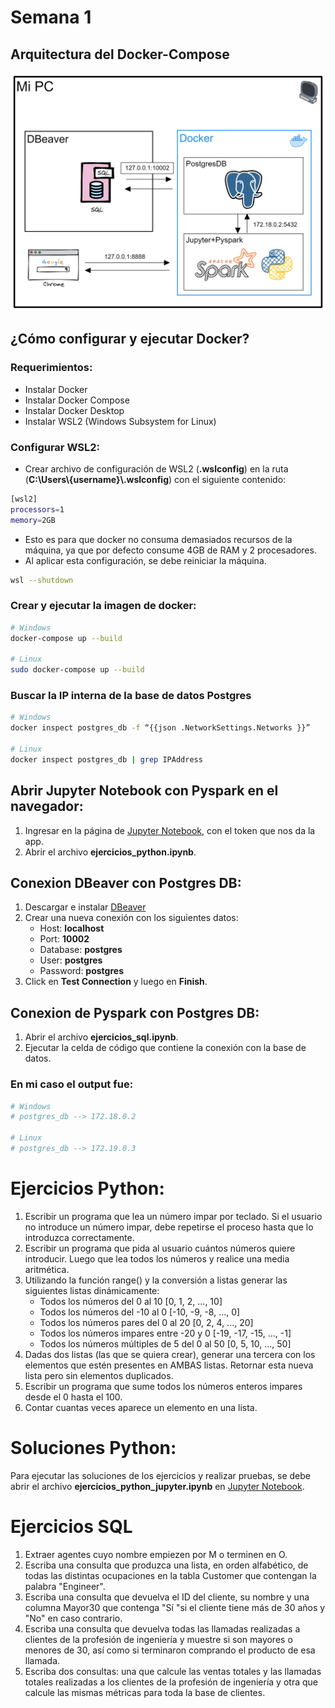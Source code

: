 # Semana 1

## Arquitectura del Docker-Compose

![Arquitectura](./images/arquitectura.png)

## ¿Cómo configurar y ejecutar Docker?

### Requerimientos:
* Instalar Docker
* Instalar Docker Compose
* Instalar Docker Desktop
* Instalar WSL2 (Windows Subsystem for Linux)

### Configurar WSL2:
* Crear archivo de configuración de WSL2 (**.wslconfig**) en la ruta (**C:\Users\\{username}\\.wslconfig**) con el siguiente contenido:
```bash
[wsl2]
processors=1
memory=2GB
```
* Esto es para que docker no consuma demasiados recursos de la máquina, ya que por defecto consume 4GB de RAM y 2 procesadores.
* Al aplicar esta configuración, se debe reiniciar la máquina.
```bash
wsl --shutdown
```


<!-- ```bash
[wsl2]
processors=1
memory=2GB
swap=0
localhostForwarding=true
``` -->


### Crear y ejecutar la imagen de docker:
```bash
# Windows
docker-compose up --build

# Linux
sudo docker-compose up --build
```

### Buscar la IP interna de la base de datos Postgres
```bash
# Windows
docker inspect postgres_db -f “{{json .NetworkSettings.Networks }}”

# Linux
docker inspect postgres_db | grep IPAddress
```

## Abrir Jupyter Notebook con Pyspark en el navegador:
1. Ingresar en la página de [Jupyter Notebook](http://127.0.0.1:8888/lab?token=7dd5840a94ba553eef12d2c268a2b99cbbf0f712ae50ecd5), con el token que nos da la app.
2. Abrir el archivo **ejercicios_python.ipynb**.

## Conexion DBeaver con Postgres DB:
1. Descargar e instalar [DBeaver](https://dbeaver.io/download/)
2. Crear una nueva conexión con los siguientes datos:
    - Host: **localhost**
    - Port: **10002**
    - Database: **postgres**
    - User: **postgres**
    - Password: **postgres**
3. Click en **Test Connection** y luego en **Finish**.

## Conexion de Pyspark con Postgres DB:
1. Abrir el archivo **ejercicios_sql.ipynb**.
2. Ejecutar la celda de código que contiene la conexión con la base de datos.

### En mi caso el output fue:
```bash
# Windows
# postgres_db --> 172.18.0.2

# Linux
# postgres_db --> 172.19.0.3
```

<!-- Ingresar en la página de [PG Admin 4](http://127.0.0.1:10003/), con el user: **admin@admin.com** y contraseña: **admin**.
Luego click en **Agregar un Nuevo Servidor** -->

<!-- ### Por cualquier problema, para reiniciar el servicio de Docker y parar los containers:
```bash
sudo systemctl restart docker.socket docker.service
docker container ls
docker rm -f <container id>
``` -->


# Ejercicios Python:
1. Escribir un programa que lea un número impar por teclado. Si el usuario no introduce un número impar, debe repetirse el proceso hasta que lo introduzca correctamente.
2. Escribir un programa que pida al usuario cuántos números quiere introducir. Luego que lea todos los números y realice una media aritmética.
3. Utilizando la función range() y la conversión a listas generar las siguientes listas dinámicamente:
    - Todos los números del 0 al 10 [0, 1, 2, ..., 10]
    - Todos los números del -10 al 0 [-10, -9, -8, ..., 0]
    - Todos los números pares del 0 al 20 [0, 2, 4, ..., 20]
    - Todos los números impares entre -20 y 0 [-19, -17, -15, ..., -1]
    - Todos los números múltiples de 5 del 0 al 50 [0, 5, 10, ..., 50]
4. Dadas dos listas (las que se quiera crear), generar una tercera con los elementos que estén presentes en AMBAS listas. Retornar esta nueva lista pero sin elementos duplicados.
5. Escribir un programa que sume todos los números enteros impares desde el 0 hasta el 100.
6. Contar cuantas veces aparece un elemento en una lista.

# Soluciones Python:
Para ejecutar las soluciones de los ejercicios y realizar pruebas, se debe abrir el archivo **ejercicios_python_jupyter.ipynb** en [Jupyter Notebook]( http://127.0.0.1:8888/lab?token=coder).



# Ejercicios SQL
1. Extraer agentes cuyo nombre empiezen por M o terminen en O.
2. Escriba una consulta que produzca una lista, en orden alfabético, de todas las distintas ocupaciones en la tabla Customer que contengan la palabra "Engineer".
3. Escriba una consulta que devuelva el ID del cliente, su nombre y una columna  Mayor30 que contenga "Sí "si el cliente tiene más de 30 años y "No" en caso contrario.
4. Escriba una consulta que devuelva todas las llamadas realizadas a clientes de la profesión de ingeniería y muestre si son mayores o menores de 30, así como si terminaron comprando el producto de esa llamada.
5. Escriba dos consultas: una que calcule las ventas totales y las llamadas totales realizadas a los clientes de la profesión de ingeniería y otra que calcule las mismas métricas para toda la base de clientes.